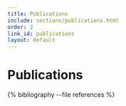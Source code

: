 ```yaml
---
title: Publications
include: sections/publications.html
order: 2
link_id: publications
layout: default
---
```


# Publications

{% bibliography --file references %}
